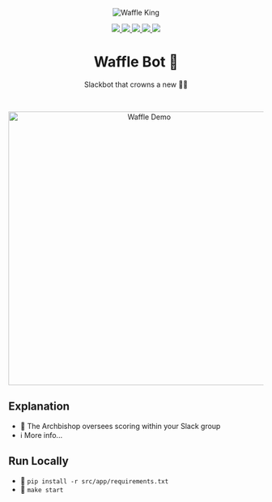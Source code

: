 <p align="center">
    <img alt="Waffle King" src="https://github.com/jrsmth/waffle-bot/assets/34093915/cf1eef3e-eed6-4abb-a438-fa8a0de590ac">
</p>

<p align="center">
  <a href="https://slack.com/intl/en-gb">
    <img src="https://img.shields.io/badge/Slack-4A154B?style=for-the-badge&logo=slack&logoColor=white">
  </a>  
  <a href="https://www.python.org/">
    <img src="https://img.shields.io/badge/python-3670A0?style=for-the-badge&logo=python&logoColor=ffdd54">
  </a>
  <a href="https://redis.io/">
    <img src="https://img.shields.io/badge/redis-%23DD0031.svg?style=for-the-badge&logo=redis&logoColor=white">
  </a>
  <a href="https://render.com/">
    <img src="https://img.shields.io/badge/Render-%46E3B7.svg?style=for-the-badge&logo=render&logoColor=white">
  </a>
  <a href="https://github.com/features/actions">
    <img src="https://img.shields.io/badge/github%20actions-%232671E5.svg?style=for-the-badge&logo=githubactions&logoColor=white">
  </a>
</p>

<h1 align="center">Waffle Bot 🤖</h1>
<p align="center">Slackbot that crowns a new 🧇👑</p>
<br>

<p align="center">
    <img alt="Waffle Demo" width="540" src="https://github.com/jrsmth/waffle-bot/assets/34093915/1784d2ff-81dc-472c-8411-d29f850d4ab0">
</p>

## Explanation
- 🧇 The Archbishop oversees scoring within your Slack group
- ℹ️ More info...

## Run Locally
- 🔧 `pip install -r src/app/requirements.txt`
- 🚀 `make start`
